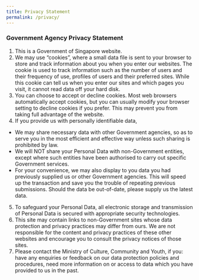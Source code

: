 ```yaml
---
title: Privacy Statement
permalink: /privacy/
---
```

### **Government Agency Privacy Statement**

1. This is a Government of Singapore website.
2. We may use “cookies”, where a small data file is sent to your browser to store and track information about you when you enter our websites. The cookie is used to track information such as the number of users and their frequency of use, profiles of users and their preferred sites. While this cookie can tell us when you enter our sites and which pages you visit, it cannot read data off your hard disk.
3. You can choose to accept or decline cookies. Most web browsers automatically accept cookies, but you can usually modify your browser setting to decline cookies if you prefer. This may prevent you from taking full advantage of the website.
4. If you provide us with personally identifiable data,
* 	 We may share necessary data with other Government agencies, so as to serve you in the most efficient and effective way unless such sharing is prohibited by law.
* 	 We will NOT share your Personal Data with non-Government entities, except where such entities have been authorised to carry out specific Government services.
* 	 For your convenience, we may also display to you data you had previously supplied us or other Government agencies. This will speed up the transaction and save you the trouble of repeating previous submissions. Should the data be out-of-date, please supply us the latest data.
5. To safeguard your Personal Data, all electronic storage and transmission of Personal Data is secured with appropriate security technologies.
6. This site may contain links to non-Government sites whose data protection and privacy practices may differ from ours. We are not responsible for the content and privacy practices of these other websites and encourage you to consult the privacy notices of those sites.
7. Please contact the Ministry of Culture, Community and Youth, if you:
have any enquiries or feedback on our data protection policies and procedures,
need more information on or access to data which you have provided to us in the past.